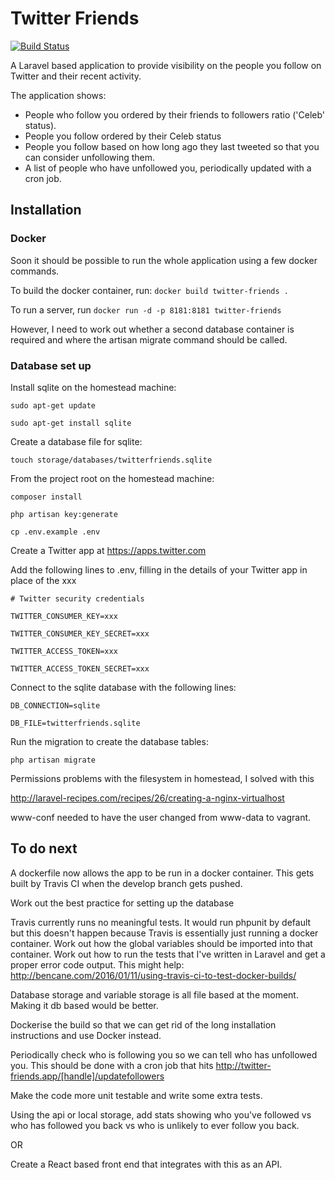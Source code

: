 Twitter Friends
===============

[![Build Status](https://travis-ci.org/edwardcrompton/twitter-friends.svg?branch=develop)](https://travis-ci.org/edwardcrompton/twitter-friends)

A Laravel based application to provide visibility on the people you follow on 
Twitter and their recent activity.

The application shows:
- People who follow you ordered by their friends to followers ratio ('Celeb' status).
- People you follow ordered by their Celeb status
- People you follow based on how long ago they last tweeted so that you can 
consider unfollowing them.
- A list of people who have unfollowed you, periodically updated with a cron job.

Installation
------------

### Docker

Soon it should be possible to run the whole application using a few docker commands.

To build the docker container, run:
`docker build twitter-friends .`

To run a server, run
`docker run -d -p 8181:8181 twitter-friends`

However, I need to work out whether a second database container is required and where the artisan migrate command should be called.

### Database set up

Install sqlite on the homestead machine:

`sudo apt-get update`

`sudo apt-get install sqlite`

Create a database file for sqlite:

`touch storage/databases/twitterfriends.sqlite`

From the project root on the homestead machine:

`composer install`

`php artisan key:generate`

`cp .env.example .env`

Create a Twitter app at https://apps.twitter.com

Add the following lines to .env, filling in the details of your Twitter app in 
place of the xxx

`# Twitter security credentials`

`TWITTER_CONSUMER_KEY=xxx`

`TWITTER_CONSUMER_KEY_SECRET=xxx`

`TWITTER_ACCESS_TOKEN=xxx`

`TWITTER_ACCESS_TOKEN_SECRET=xxx`

Connect to the sqlite database with the following lines:

`DB_CONNECTION=sqlite`

`DB_FILE=twitterfriends.sqlite`

Run the migration to create the database tables:

`php artisan migrate`

Permissions problems with the filesystem in homestead, I solved with this

http://laravel-recipes.com/recipes/26/creating-a-nginx-virtualhost

www-conf needed to have the user changed from www-data to vagrant.

To do next
----------

A dockerfile now allows the app to be run in a docker container. This gets
built by Travis CI when the develop branch gets pushed.

Work out the best practice for setting up the database

Travis currently runs no meaningful tests. It would run phpunit by default but
this doesn't happen because Travis is essentially just running a docker
container. Work out how the global variables should be imported into that
container. Work out how to run the tests that I've written in Laravel and get
a proper error code output. This might help:
http://bencane.com/2016/01/11/using-travis-ci-to-test-docker-builds/

Database storage and variable storage is all file based at the moment. Making it 
db based would be better.

Dockerise the build so that we can get rid of the long installation instructions and use Docker instead.

Periodically check who is following you so we can tell who has unfollowed you.
This should be done with a cron job that hits http://twitter-friends.app/[handle]/updatefollowers

Make the code more unit testable and write some extra tests.

Using the api or local storage, add stats showing who you've followed vs who has
followed you back vs who is unlikely to ever follow you back.

OR

Create a React based front end that integrates with this as an API.
